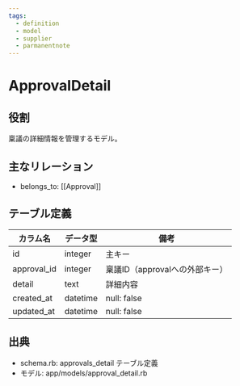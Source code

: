 ```yaml
---
tags:
  - definition
  - model
  - supplier
  - parmanentnote
---
```


# ApprovalDetail

## 役割
稟議の詳細情報を管理するモデル。

## 主なリレーション
- belongs_to: [[Approval]]

## テーブル定義

| カラム名 | データ型 | 備考 |
|---|---|---|
| id | integer | 主キー |
| approval_id | integer | 稟議ID（approvalへの外部キー） |
| detail | text | 詳細内容 |
| created_at | datetime | null: false |
| updated_at | datetime | null: false |

## 出典
- schema.rb: approvals_detail テーブル定義
- モデル: app/models/approval_detail.rb 